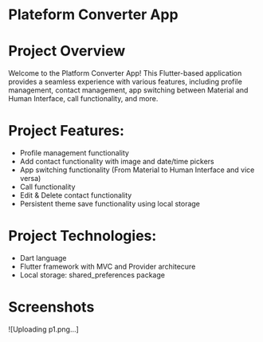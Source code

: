 # Plateform Converter App
# Project Overview
Welcome to the Platform Converter App! This Flutter-based application provides a seamless experience with various features, including profile management, contact management, app switching between Material and Human Interface, call functionality, and more.
# Project Features:
- Profile management functionality
- Add contact functionality with image and date/time pickers
- App switching functionality (From Material to Human Interface and vice versa)
- Call functionality
- Edit & Delete contact functionality
- Persistent theme save functionality using local storage


# Project Technologies:
- Dart language
- Flutter framework with MVC and Provider architecure
- Local storage: shared_preferences package

# Screenshots
<image src>![Uploading p1.png…]

